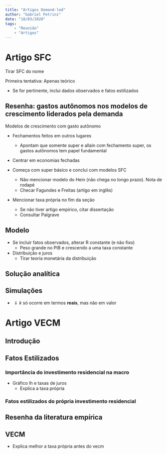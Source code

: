 ```yaml
---
title: "Artigos Demand-led"
author: "Gabriel Petrini"
date: "18/03/2020"
tags:
	- "Reunião"
	- "Artigos"
---
```


# Artigo SFC

Tirar SFC do nome

Primeira tentativa: Apenas teórico

- Se for pertinente, inclui dados observados e fatos estilizados

## Resenha: gastos autônomos nos modelos de crescimento liderados pela demanda

Modelos de crescimento com gasto autônomo

- Fechamentos feitos em outros lugares
  - Apontam que somente super e allain com fechamento super, os gastos autônomos tem papel fundamental

- Centrar em economias fechadas
- Começa com super básico e conclui com modelos SFC
  - Não mencionar modelo do Hein (não chega no longo prazo). Nota de rodapé
  - Checar Fagundes e Freitas (artigo em inglês)
- Mencionar taxa própria no fim da seção
  - Se não tiver artigo empírico, citar dissertação
  - Consultar Palgrave

## Modelo

- Se incluir fatos observados, alterar R constante (e não fixo)
  - Peso grande no PIB e crescendo a uma taxa constante
- Distribuição e juros
  - Tirar teoria monetária da distribuição

## Solução analítica

## Simulações

- $\Downarrow k$ só ocorre em termos **reais**, mas não em valor

# Artigo VECM

## Introdução

## Fatos Estilizados

### Importância do investimento residencial na macro

- Gráfico Ih e taxas de juros
  - Explica a taxa própria

### Fatos estilizados do própria investimento residencial

## Resenha da literatura empírica

## **VECM**

- Explica melhor a taxa própria antes do vecm
